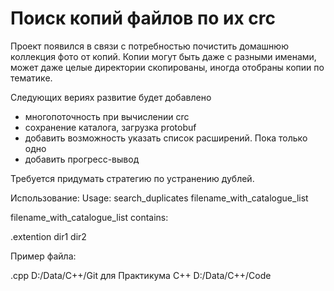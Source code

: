# Поиск копий файлов по их crc
Проект появился в связи с потребностью почистить домашнюю коллекция фото от копий.
Копии могут быть даже с разными именами, может даже целые директории скопированы, иногда отобраны копии по тематике.

Следующих вериях развитие будет добавлено
- многопоточность при вычислении crc
- сохранение каталога, загрузка protobuf
- добавить возможность указать список расширений. Пока только одно
- добавить прогресс-вывод

Требуется придумать стратегию по устранению дублей.

Использование:
Usage: search_duplicates filename_with_catalogue_list

filename_with_catalogue_list contains:

.extention
dir1
dir2

Пример файла:
  
.cpp
D:/Data/C++/Git для Практикума С++
D:/Data/C++/Code
